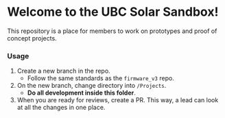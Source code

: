 # Welcome to the UBC Solar Sandbox!

This repository is a place for members to work on prototypes and proof of concept projects.

### Usage
1. Create a new branch in the repo. 
    * Follow the same standards as the `firmware_v3` repo.  
2. On the new branch, change directory into `/Projects`. 
    * **Do all development inside this folder**.  
3. When you are ready for reviews, create a PR. This way, a lead can look at all the changes in one place.  
